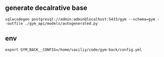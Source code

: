 ## generate decalrative base

```sqlacodegen postgresql://admin:admin@localhost:5433/gym --schema=gym --outfile ./gym_api/models/autogenerated.py```


## env

```
export GYM_BACK__CONFIG=/home/vasiliy/code/gym-back/config.yml
```